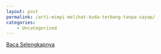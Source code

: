 ```yaml
---
layout: post
permalink: /arti-mimpi-melihat-kuda-terbang-tanpa-sayap/
categories:
    - Uncategorized
---
```


[Baca Selengkapnya](/10)